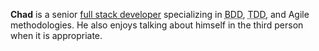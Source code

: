 **Chad** is a senior [full stack developer](http://www.laurencegellert.com/2012/08/what-is-a-full-stack-developer/) specializing in <abbr title="Behavior Driven Development">BDD</abbr>, <abbr title="Test Driven Development">TDD</abbr>, and Agile methodologies. He also enjoys talking about himself in the third person when it is appropriate.